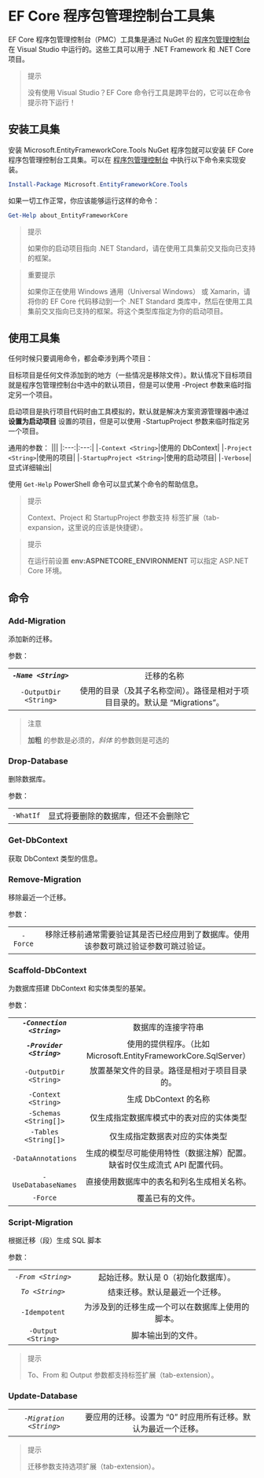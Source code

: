 # EF Core 程序包管理控制台工具集

EF Core 程序包管理控制台（PMC）工具集是通过 NuGet 的 [程序包管理控制台](https://docs.microsoft.com/nuget/tools/package-manager-console) 在 Visual Studio 中运行的。这些工具可以用于 .NET Framework 和 .NET Core 项目。

> 提示
>
> 没有使用 Visual Studio？EF Core 命令行工具是跨平台的，它可以在命令提示符下运行！

## 安装工具集

安装 Microsoft.EntityFrameworkCore.Tools NuGet 程序包就可以安装 EF Core 程序包管理控制台工具集。可以在 [程序包管理控制台](https://docs.microsoft.com/nuget/tools/package-manager-console) 中执行以下命令来实现安装。

```PowerShell
Install-Package Microsoft.EntityFrameworkCore.Tools
```

如果一切工作正常，你应该能够运行这样的命令：

```PowerShell
Get-Help about_EntityFrameworkCore
```

> 提示
>
> 如果你的启动项目指向 .NET Standard，请在使用工具集前交叉指向已支持的框架。

> 重要提示
>
> 如果你正在使用 Windows 通用（Universal Windows） 或 Xamarin，请将你的 EF Core 代码移动到一个 .NET Standard 类库中，然后在使用工具集前交叉指向已支持的框架。将这个类型库指定为你的启动项目。

## 使用工具集

任何时候只要调用命令，都会牵涉到两个项目：

目标项目是任何文件添加到的地方（一些情况是移除文件）。默认情况下目标项目就是程序包管理控制台中选中的默认项目，但是可以使用 -Project 参数来临时指定另一个项目。

启动项目是执行项目代码时由工具模拟的，默认就是解决方案资源管理器中通过 **设置为启动项目** 设置的项目，但是可以使用 -StartupProject 参数来临时指定另一个项目。

通用的参数：
|||
|:---:|:---:|
|`-Context <String>`|使用的 DbContext|
|`-Project <String>`|使用的项目|
|`-StartupProject <String>`|使用的启动项目|
|`-Verbose`|显式详细输出|

使用 `Get-Help` PowerShell 命令可以显式某个命令的帮助信息。

> 提示
>
> Context、Project 和 StartupProject 参数支持 标签扩展（tab-expansion，这里说的应该是快捷键）。

> 提示
>
> 在运行前设置 **env:ASPNETCORE_ENVIRONMENT** 可以指定 ASP.NET Core 环境。

## 命令

### Add-Migration

添加新的迁移。

参数：

|||
|:---:|:---:|
|_**`-Name <String>`**_|迁移的名称|
|`-OutputDir <String>`|使用的目录（及其子名称空间）。路径是相对于项目目录的。默认是 “Migrations”。|

> 注意
>
> **加粗** 的参数是必须的，_斜体_ 的参数则是可选的

### Drop-Database

删除数据库。

参数：

|||
|:---:|:---:|
|`-WhatIf`|显式将要删除的数据库，但还不会删除它|

### Get-DbContext

获取 DbContext 类型的信息。

### Remove-Migration

移除最近一个迁移。

参数：

|||
|:---:|:---:|
|`-Force`|移除迁移前通常需要验证其是否已经应用到了数据库。使用该参数可跳过验证参数可跳过验证。|

### Scaffold-DbContext

为数据库搭建 DbContext 和实体类型的基架。

参数：

|||
|:---:|:---:|
|_**`-Connection <String>`**_|数据库的连接字符串|
|_**`-Provider <String>`**_|使用的提供程序。（比如 Microsoft.EntityFrameworkCore.SqlServer）|
|`-OutputDir <String>`|放置基架文件的目录。路径是相对于项目目录的。|
|`-Context <String>`|生成 DbContext 的名称|
|`-Schemas <String[]>`|仅生成指定数据库模式中的表对应的实体类型|
|`-Tables <String[]>`|仅生成指定数据表对应的实体类型|
|`-DataAnnotations`|生成的模型尽可能使用特性（数据注解）配置。缺省时仅生成流式 API 配置代码。|
|`-UseDatabaseNames`|直接使用数据库中的表名和列名生成相关名称。|
|`-Force`|覆盖已有的文件。|

### Script-Migration

根据迁移（段）生成 SQL 脚本

参数：

|||
|:---:|:---:|
|_`-From <String>`_|起始迁移。默认是 0（初始化数据库）。|
|_`To <String>`_|结束迁移。默认是最近一个迁移。|
|`-Idempotent`|为涉及到的迁移生成一个可以在数据库上使用的脚本。|
|`-Output <String>`|脚本输出到的文件。|

> 提示
>
> To、From 和 Output 参数都支持标签扩展（tab-extension）。

### Update-Database

|||
|:---:|:---:|
|_`-Migration <String>`_|要应用的迁移。设置为 “0” 时应用所有迁移。默认为最近一个迁移。|

> 提示
>
> 迁移参数支持选项扩展（tab-extension）。